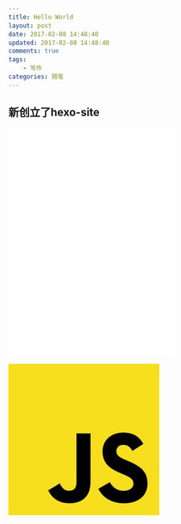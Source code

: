 ```yaml
---
title: Hello World
layout: post
date: 2017-02-08 14:48:40
updated: 2017-02-08 14:48:40
comments: true
tags: 
	- 写作
categories: 随笔 
---
```


## 新创立了hexo-site

<iframe frameborder="no" border="0" marginwidth="0" marginheight="0" width=330 height=450 src="//music.163.com/outchain/player?type=0&id=489669263&auto=1&height=430"></iframe>

![](/assets/img/01.jpg) 